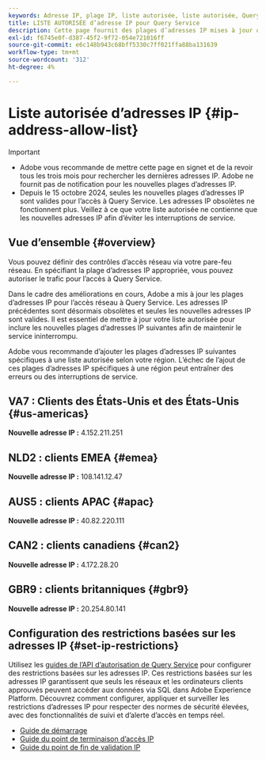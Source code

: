 ```yaml
---
keywords: Adresse IP, plage IP, liste autorisée, liste autorisée, Query Service, accès réseau
title: LISTE AUTORISÉE d’adresse IP pour Query Service
description: Cette page fournit des plages d’adresses IP mises à jour que vous pouvez ajouter à votre liste autorisée pour un accès sécurisé à Query Service.
exl-id: f6745e0f-d387-45f2-9f72-054e721016ff
source-git-commit: e6c148b943c68bff5330c7ff021ffa88ba131639
workflow-type: tm+mt
source-wordcount: '312'
ht-degree: 4%

---
```


# Liste autorisée d’adresses IP {#ip-address-allow-list}

>[!IMPORTANT]
>
> * Adobe vous recommande de mettre cette page en signet et de la revoir tous les trois mois pour rechercher les dernières adresses IP. Adobe ne fournit pas de notification pour les nouvelles plages d’adresses IP.
> * Depuis le 15 octobre 2024, seules les nouvelles plages d’adresses IP sont valides pour l’accès à Query Service. Les adresses IP obsolètes ne fonctionnent plus. Veillez à ce que votre liste autorisée ne contienne que les nouvelles adresses IP afin d’éviter les interruptions de service.

## Vue d’ensemble {#overview}

Vous pouvez définir des contrôles d’accès réseau via votre pare-feu réseau. En spécifiant la plage d’adresses IP appropriée, vous pouvez autoriser le trafic pour l’accès à Query Service.

Dans le cadre des améliorations en cours, Adobe a mis à jour les plages d’adresses IP pour l’accès réseau à Query Service. Les adresses IP précédentes sont désormais obsolètes et seules les nouvelles adresses IP sont valides. Il est essentiel de mettre à jour votre liste autorisée pour inclure les nouvelles plages d’adresses IP suivantes afin de maintenir le service ininterrompu.

Adobe vous recommande d’ajouter les plages d’adresses IP suivantes spécifiques à une liste autorisée selon votre région. L’échec de l’ajout de ces plages d’adresses IP spécifiques à une région peut entraîner des erreurs ou des interruptions de service.

## VA7 : Clients des États-Unis et des États-Unis {#us-americas}

**Nouvelle adresse IP :** 4.152.211.251

## NLD2 : clients EMEA {#emea}

**Nouvelle adresse IP :** 108.141.12.47

## AUS5 : clients APAC {#apac}

**Nouvelle adresse IP :** 40.82.220.111

## CAN2 : clients canadiens {#can2}

**Nouvelle adresse IP :** 4.172.28.20

## GBR9 : clients britanniques {#gbr9}

**Nouvelle adresse IP :** 20.254.80.141

## Configuration des restrictions basées sur les adresses IP {#set-ip-restrictions}

Utilisez les [guides de l’API d’autorisation de Query Service](./auth-api/overview.md) pour configurer des restrictions basées sur les adresses IP. Ces restrictions basées sur les adresses IP garantissent que seuls les réseaux et les ordinateurs clients approuvés peuvent accéder aux données via SQL dans Adobe Experience Platform. Découvrez comment configurer, appliquer et surveiller les restrictions d’adresses IP pour respecter des normes de sécurité élevées, avec des fonctionnalités de suivi et d’alerte d’accès en temps réel.

* [Guide de démarrage](./auth-api/getting-started.md)
* [Guide du point de terminaison d’accès IP](./auth-api/ip-access.md)
* [Guide du point de fin de validation IP](./auth-api/validate.md)
